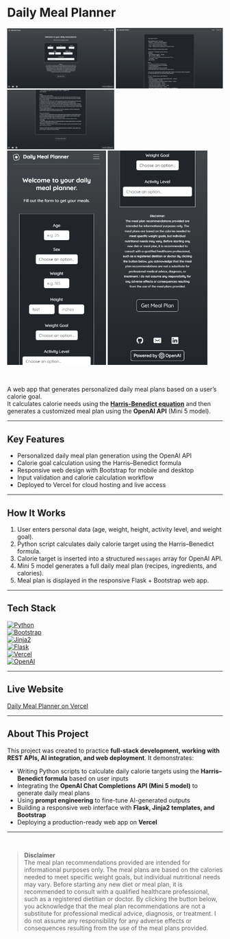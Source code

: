 # Daily Meal Planner

<p float="left">
  <img src="screenshots/homepage.png" width="250" />
  <img src="screenshots/meal_plan_top.png" width="250" />
  <img src="screenshots/meal_plan_bottom.png" width="250" />
  <br>
  <img src="screenshots/mobile_top.png" height="500" />
  <img src="screenshots/mobile_bottom.png" height="500" />
</p>
<br>

A web app that generates personalized daily meal plans based on a user’s calorie goal.  
It calculates calorie needs using the [**Harris-Benedict equation**](https://en.wikipedia.org/wiki/Harris%E2%80%93Benedict_equation) and then generates a customized meal plan using the **OpenAI API** (Mini 5 model).  

---

## Key Features
- Personalized daily meal plan generation using the OpenAI API  
- Calorie goal calculation using the Harris–Benedict formula  
- Responsive web design with Bootstrap for mobile and desktop  
- Input validation and calorie calculation workflow 
- Deployed to Vercel for cloud hosting and live access 

---

## How It Works
1. User enters personal data (age, weight, height, activity level, and weight goal).  
2. Python script calculates daily calorie target using the Harris–Benedict formula.  
3. Calorie target is inserted into a structured `messages` array for OpenAI API.  
4. Mini 5 model generates a full daily meal plan (recipes, ingredients, and calories).  
5. Meal plan is displayed in the responsive Flask + Bootstrap web app.
---


## Tech Stack
[![Python](https://img.shields.io/badge/Python-3.11.9-blue?logo=python&logoColor=white)](https://www.python.org/)  
[![Bootstrap](https://img.shields.io/badge/Bootstrap-frontend-purple?logo=bootstrap&logoColor=white)](https://getbootstrap.com/)  
[![Jinja2](https://img.shields.io/badge/Jinja2-templating-orange?logo=jinja)](https://jinja.palletsprojects.com/)  
[![Flask](https://img.shields.io/badge/Flask-web%20framework-lightgrey?logo=flask&logoColor=white)](https://flask.palletsprojects.com/)   
[![Vercel](https://img.shields.io/badge/Vercel-deployment-black?logo=vercel&logoColor=white)](https://vercel.com/)  
[![OpenAI](https://img.shields.io/badge/OpenAI-API-green?logo=openai&logoColor=white)](https://platform.openai.com/)  

---

## Live Website
[Daily Meal Planner on Vercel](daily-meal-planner.vercel.app)

---

## About This Project
This project was created to practice **full-stack development, working with REST APIs, AI integration, and web deployment**. It demonstrates:  
- Writing Python scripts to calculate daily calorie targets using the **Harris–Benedict formula** based on user inputs    
- Integrating the **OpenAI Chat Completions API (Mini 5 model)** to generate daily meal plans  
- Using **prompt engineering** to fine-tune AI-generated outputs  
- Building a responsive web interface with **Flask, Jinja2 templates, and Bootstrap**  
- Deploying a production-ready web app on **Vercel**

---
 <br/>

>**Disclaimer**  
The meal plan recommendations provided are intended for informational purposes only. The meal plans are based on the calories needed to meet specific weight goals, but individual nutritional needs may vary. Before starting any new diet or meal plan, it is recommended to consult with a qualified healthcare professional, such as a registered dietitian or doctor. By clicking the button below, you acknowledge that the meal plan recommendations are not a substitute for professional medical advice, diagnosis, or treatment. I do not assume any responsibility for any adverse effects or consequences resulting from the use of the meal plans provided.
